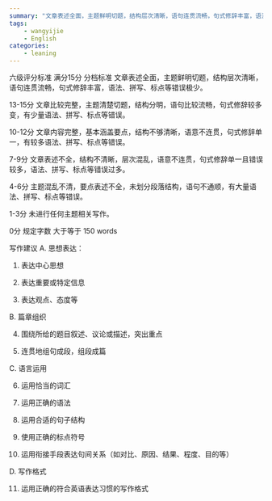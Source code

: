 ```yaml
---
summary: "文章表述全面，主题鲜明切题，结构层次清晰，语句连贯流畅，句式修辞丰富，语法、拼写、标点等错误极少。"
tags:
    - wangyijie
    - English
categories:
    - leaning
---
```

六级评分标准
满分15分
分档标准
文章表述全面，主题鲜明切题，结构层次清晰，语句连贯流畅，句式修辞丰富，语法、拼写、标点等错误极少。

13-15分
文章比较完整，主题清楚切题，结构分明，语句比较流畅，句式修辞较多变，有少量语法、拼写、标点等错误。

10-12分
文章内容完整，基本涵盖要点，结构不够清晰，语意不连贯，句式修辞单一，有较多语法、拼写、标点等错误。

7-9分
文章表述不全，结构不清晰，层次混乱，语意不连贯，句式修辞单一且错误较多，语法、拼写、标点等错误过多。

4-6分
主题混乱不清，要点表述不全，未划分段落结构，语句不通顺，有大量语法、拼写、标点等错误。

1-3分
未进行任何主题相关写作。

0分
规定字数
大于等于 150 words

写作建议
A. 思想表达：

1. 表达中心思想

2. 表达重要或特定信息

3. 表达观点、态度等

B. 篇章组织

4. 围绕所给的题目叙述、议论或描述，突出重点

5. 连贯地组句成段，组段成篇

C. 语言运用

6. 运用恰当的词汇

7. 运用正确的语法

8. 运用合适的句子结构

9. 使用正确的标点符号

10. 运用衔接手段表达句间关系（如对比、原因、结果、程度、目的等）

D. 写作格式

11. 运用正确的符合英语表达习惯的写作格式
